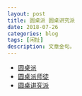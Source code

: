 ```yaml
---
layout: post
title: 圆桌派 圆桌讲究派
date: 2018-07-26
categories: blog
tags: [闲扯]
description: 文章金句。
---
```



- [圆桌派](http://v.baidu.com/show/17363.htm)
- [圆桌派师徒](http://qukantv.net/vod-play-id-6346-src-1-num-1.html)
- [圆桌讲究派](http://tv.dsqndh.com/?jk=http%3A%2F%2Fjqaaa.com%2Fjx.php%3Furl%3D&url=https%3A%2F%2Fv.youku.com%2Fv_show%2Fid_XMzcxNzU0NTg2OA%3D%3D.html%3Fspm%3Da2h1n.8261147.reload_201807.1~3%212~5~A%26s%3D4bb4bba2e7f94ca8a5ab)
